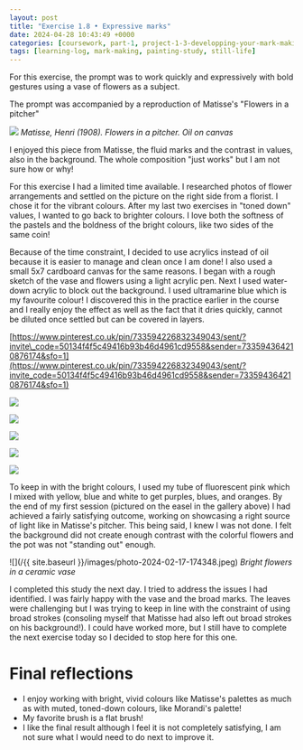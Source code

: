 ```yaml
---
layout: post
title: "Exercise 1.8 • Expressive marks"
date: 2024-04-28 10:43:49 +0000
categories: [coursework, part-1, project-1-3-developping-your-mark-making]
tags: [learning-log, mark-making, painting-study, still-life]
---
```


For this exercise, the prompt was to work quickly and expressively with bold gestures using a vase of flowers as a subject.



The prompt was accompanied by a reproduction of Matisse's "Flowers in a pitcher"


![](https://uploads1.wikiart.org/images/henri-matisse/flowers-in-a-pitcher-1908.jpg!Large.jpg)
_Matisse, Henri (1908). Flowers in a pitcher. Oil on canvas_


I enjoyed this piece from Matisse, the fluid marks and the contrast in values, also in the background. The whole composition "just works" but I am not sure how or why!





For this exercise I had a limited time available. I researched photos of flower arrangements and settled on the picture on the right side from a florist. I chose it for the vibrant colours. After my last two exercises in "toned down" values, I wanted to go back to brighter colours. I love both the softness of the pastels and the boldness of the bright colours, like two sides of the same coin!



Because of the time constraint, I decided to use acrylics instead of oil because it is easier to manage and clean once I am done! I also used a small 5x7 cardboard canvas for the same reasons. I began with a rough sketch of the vase and flowers using a light acrylic pen. Next I used water-down acrylic to block out the background. I used ultramarine blue which is my favourite colour! I discovered this in the practice earlier in the course and I really enjoy the effect as well as the fact that it dries quickly, cannot be diluted once settled but can be covered in layers.



[https://www.pinterest.co.uk/pin/733594226832349043/sent/?invite\_code=50134f4f5c49416b93b46d4961cd9558&sender=733594364210876174&sfo=1](https://www.pinterest.co.uk/pin/733594226832349043/sent/?invite_code=50134f4f5c49416b93b46d4961cd9558&sender=733594364210876174&sfo=1)



![](https://i1.wp.com/oca-wp-journals.s3.eu-west-2.amazonaws.com/wp-content/uploads/sites/5355/2024/04/IMG_4260-scaled.jpeg?ssl=1)

![](https://i0.wp.com/oca-wp-journals.s3.eu-west-2.amazonaws.com/wp-content/uploads/sites/5355/2024/04/IMG_4341-scaled.jpeg?ssl=1)

![](https://i0.wp.com/oca-wp-journals.s3.eu-west-2.amazonaws.com/wp-content/uploads/sites/5355/2024/04/IMG_4339-scaled.jpeg?ssl=1)

![](https://i0.wp.com/oca-wp-journals.s3.eu-west-2.amazonaws.com/wp-content/uploads/sites/5355/2024/04/IMG_4344-scaled.jpeg?ssl=1)

![](https://i1.wp.com/oca-wp-journals.s3.eu-west-2.amazonaws.com/wp-content/uploads/sites/5355/2024/04/IMG_4416-scaled.jpeg?ssl=1)



To keep in with the bright colours, I used my tube of fluorescent pink which I mixed with yellow, blue and white to get purples, blues, and oranges. By the end of my first session (pictured on the easel in the gallery above) I had achieved a fairly satisfying outcome, working on showcasing a right source of light like in Matisse's pitcher. This being said, I knew I was not done. I felt the background did not create enough contrast with the colorful flowers and the pot was not "standing out" enough.


![](/{{ site.baseurl }}/images/photo-2024-02-17-174348.jpeg)
_Bright flowers in a ceramic vase_


I completed this study the next day. I tried to address the issues I had identified. I was fairly happy with the vase and the broad marks. The leaves were challenging but I was trying to keep in line with the constraint of using broad strokes (consoling myself that Matisse had also left out broad strokes on his background!). I could have worked more, but I still have to complete the next exercise today so I decided to stop here for this one.


# Final reflections

- I enjoy working with bright, vivid colours like Matisse's palettes as much as with muted, toned-down colours, like Morandi's palette!
- My favorite brush is a flat brush!
- I like the final result although I feel it is not completely satisfying, I am not sure what I would need to do next to improve it.


#  
